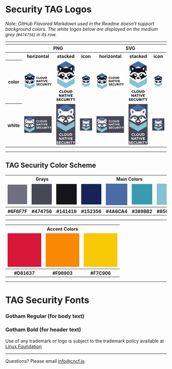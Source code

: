 # Security TAG Logos

*Note: GitHub Flavored Markdown used in the Readme doesn't support background colors. The white logos below are displayed on the medium grey (`#474756`) in its row.*

<table>
  <tr style="background-color:#FFFFFF">
    <th colspan="7"></th>
  </tr>
  <tr style="background-color:#FFFFFF">
    <th></th>
    <th colspan="3">PNG</th>
    <th colspan="3">SVG</th>
  </tr>
  <tr style="background-color:#FFFFFF">
    <th></th>
    <th>horizontal</th>
    <th>stacked</th>
    <th>icon</th>
    <th>horizontal</th>
    <th>stacked</th>
    <th>icon</th>
  </tr>
  <tr>
    <th>color</th>
    <td><img src="logo/cloud-native-security-horizontal-color.png" width="200" alt="color horizontal logo in PNG format" /></td>
    <td><img src="logo/cloud-native-security-stacked-color.png" width="95" alt="color vertical stack logo in PNG format" /></td>
    <td><img src="logo/cloud-native-security-icon-color.png" width="95" alt="icon in color with no text in PNG format" /></td>
    <td><img src="logo/cloud-native-security-horizontal-color.svg" width="200" alt="color horizontal logo in SVG format" /></td>
    <td><img src="logo/cloud-native-security-stacked-color.svg" width="95" alt="color vertical stack logo in SVG format" /></td>
    <td><img src="logo/cloud-native-security-icon-color.svg" width="95" alt="icon in color with no text in SVG format" /></td>
  </tr>
  <tr>
    <th>white</th>
    <td><a href="logo/cloud-native-security-horizontal-white.png"><img src="logo/cloud-native-security-horizontal-white-display.png" width="200" alt="white horizontal logo in PNG format" /></a></td>
    <td><a href="logo/cloud-native-security-stacked-white.png"><img src="logo/cloud-native-security-stacked-white-display.png" width="95" alt="white vertical stack logo in PNG format" /></a></td>
    <td><a href="logo/cloud-native-security-icon-white.png"><img src="logo/cloud-native-security-icon-white-display.png" width="95" alt="white icon in PNG format" /></a></td>
    <td><a href="logo/cloud-native-security-horizontal-white.svg"><img src="logo/cloud-native-security-horizontal-white-display.png" width="200" alt="white horizontal logo in SVG format" /></a></td>
    <td><a href="logo/cloud-native-security-stacked-white.svg"><img src="logo/cloud-native-security-stacked-white-display.png" width="95" alt="white vertical stack logo in SVG format" /></a></td>
    <td><a href="logo/cloud-native-security-icon-white.svg"><img src="logo/cloud-native-security-icon-white-display.png" width="95" alt="white icon in SVG format" /></a></td>
  </tr>
</table>

---

## TAG Security Color Scheme

<table>
  <tr style="background-color:#FFFFFF">
    <th colspan="3">Grays</th>
    <th colspan="4">Main Colors</th>
  </tr>
  <tr style="background-color:#FFFFFF">
    <td><img src="colors/6F6F7F.png" alt="light gray" /></td>
    <td><img src="colors/474756.png" alt="medium gray" /></td>
    <td><img src="colors/141419.png" alt="black" /></td>
    <td><img src="colors/152356.png" alt="dark blue" /></td>
    <td><img src="colors/4A6CA4.png" alt="medium blue" /></td>
    <td><img src="colors/389BB2.png" alt="robins egg blue" /></td>
    <td><img src="colors/85C2D2.png" alt="light blue" /></td>
  </tr>
  <tr>
    <th>#6F6F7F</th>
    <th>#474756</th>
    <th>#141419</th>
    <th>#152356</th>
    <th>#4A6CA4</th>
    <th>#389BB2</th>
    <th>#85C2D2</th>
  </tr>
</table>

---

<table>
  <tr style="background-color:#FFFFFF">
    <th colspan="3">Accent Colors</th>
  </tr>
  <tr style="background-color:#FFFFFF">
    <td><img src="colors/D81637.png" alt="red" /></td>
    <td><img src="colors/F98903.png" alt="orange" /></td>
    <td><img src="colors/F7C906.png" alt="yellow" /></td>
  </tr>
  <tr>
    <th>#D81637</th>
    <th>#F98903</th>
    <th>#F7C906</th>
  </tr>
</table>

---

# TAG Security Fonts

### Gotham Regular (for body text)

### Gotham Bold (for header text)

Use of any trademark or logo is subject to the trademark policy available at [Linux Foundation](https://www.linuxfoundation.org/trademark-usage)

---

Questions? Please email [info@cncf.io](mailto:info@cncf.io).
